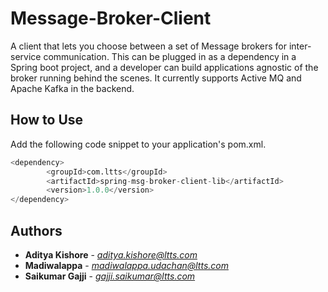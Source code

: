 # Message-Broker-Client 
A client that lets you choose between a set of Message brokers for inter-service communication.
This can be plugged in as a dependency in a Spring boot project, and a developer can build applications agnostic of the broker running behind the scenes.
It currently supports Active MQ and Apache Kafka in the backend.

## How to Use 
Add the following code snippet to your application's pom.xml.

```python
<dependency>
		<groupId>com.ltts</groupId>
		<artifactId>spring-msg-broker-client-lib</artifactId>
		<version>1.0.0</version>
</dependency>
```

## Authors
* **Aditya Kishore** - *aditya.kishore@ltts.com*
* **Madiwalappa** - *madiwalappa.udachan@ltts.com*
* **Saikumar Gajji** - *gajji.saikumar@ltts.com*
